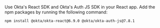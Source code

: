 Use Okta's React SDK and Okta's Auth JS SDK in your React app. Add the npm packages by running the following command:

```shell
npm install @okta/okta-react@6.9.0 @okta/okta-auth-js@7.8.1
```
